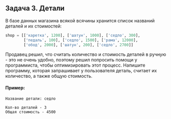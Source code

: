## Задача 3. Детали
В базе данных магазина всякой всячины хранится список названий деталей и их стоимостей:

````python
shop = [['каретка', 1200], ['шатун', 1000], ['седло', 300], 
        ['педаль', 100], ['седло', 1500], ['рама', 12000], 
        ['обод', 2000], ['шатун', 200], ['седло', 2700]]
````
Продавец решил, что считать количество и стоимость деталей в ручную - это не очень удобно, поэтому решил попросить помощи у программиста, чтобы оптимизировать этот процесс.
Напишите программу, которая запрашивает у пользователя деталь, считает их количество, а также общую стоимость.



#### Пример:
```
Название детали: седло

Кол-во деталей - 3  
Общая стоимость - 4500
```